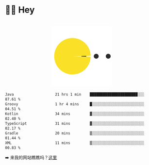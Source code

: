 
# 👋🏻 Hey
<div align="center">
	<br>
	<img src="https://raw.githubusercontent.com/Aniket965/Aniket965/master/pacman.svg?sanitize=true" width="200" height="200">
	<br>
</div>

<!--START_SECTION:waka-->

```text
Java                   21 hrs 1 min    ██████████████████████░░░   87.61 %
Groovy                 1 hr 4 mins     █░░░░░░░░░░░░░░░░░░░░░░░░   04.51 %
Kotlin                 34 mins         ▓░░░░░░░░░░░░░░░░░░░░░░░░   02.40 %
TypeScript             31 mins         ▓░░░░░░░░░░░░░░░░░░░░░░░░   02.17 %
Gradle                 20 mins         ▒░░░░░░░░░░░░░░░░░░░░░░░░   01.44 %
XML                    11 mins         ▒░░░░░░░░░░░░░░░░░░░░░░░░   00.83 %
```

<!--END_SECTION:waka-->

 ➡️  来我的网站瞧瞧吗？[这里](https://www.shaolongfei.com)
